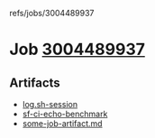 refs/jobs/3004489937

# Job [3004489937](https://github.com/rokmoln/support-firecloud/runs/3004489937?check_suite_focus=true)

## Artifacts

* [log.sh-session](log.sh-session)
* [sf-ci-echo-benchmark](sf-ci-echo-benchmark)
* [some-job-artifact.md](some-job-artifact.md)

